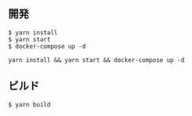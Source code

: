## 開発

```
$ yarn install
$ yarn start
$ docker-compose up -d
```

```
yarn install && yarn start && docker-compose up -d
```

## ビルド

```
$ yarn build
```
